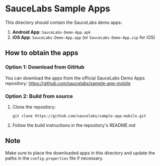 # SauceLabs Sample Apps

This directory should contain the SauceLabs demo apps:

1. **Android App**: `SauceLabs-Demo-App.apk`
2. **iOS App**: `SauceLabs-Demo-App.app` (or `SauceLabs-Demo-App.zip` for iOS)

## How to obtain the apps

### Option 1: Download from GitHub

You can download the apps from the official SauceLabs Demo Apps repository:
https://github.com/saucelabs/sample-app-mobile

### Option 2: Build from source

1. Clone the repository:
   ```
   git clone https://github.com/saucelabs/sample-app-mobile.git
   ```

2. Follow the build instructions in the repository's README.md

## Note

Make sure to place the downloaded apps in this directory and update the paths in the `config.properties` file if necessary. 